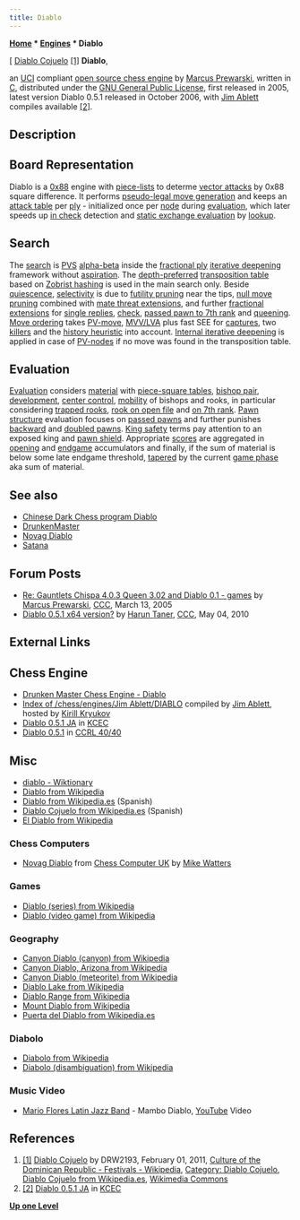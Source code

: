 ```yaml
---
title: Diablo
---
```

**[Home](Home "Home") * [Engines](Engines "Engines") * Diablo**

\[ [Diablo Cojuelo](https://en.wikipedia.org/wiki/Dominican_Carnival_%28Dominican_Republic%29#Characters) <a id="cite-note-1" href="#cite-ref-1">[1]</a>
**Diablo**,

an [UCI](UCI "UCI") compliant [open source chess engine](Category:Open_Source "Category:Open Source") by [Marcus Prewarski](Marcus_Prewarski "Marcus Prewarski"), written in [C](C "C"),
distributed under the [GNU General Public License](Free_Software_Foundation#GPL "Free Software Foundation"), first released in 2005, latest version Diablo 0.5.1 released in October 2006, with [Jim Ablett](Jim_Ablett "Jim Ablett") compiles available <a id="cite-note-2" href="#cite-ref-2">[2]</a>.

## Description

## Board Representation

Diablo is a [0x88](0x88 "0x88") engine with [piece-lists](Piece-Lists "Piece-Lists") to determe [vector attacks](Vector_Attacks "Vector Attacks") by 0x88 square difference.
It performs [pseudo-legal move generation](Move_Generation#PseudoLegal "Move Generation") and keeps an [attack table](Attack_and_Defend_Maps "Attack and Defend Maps") per [ply](Ply "Ply") - initialized once per [node](Node "Node") during [evaluation](Evaluation "Evaluation"), which later speeds up [in check](Check "Check") detection and [static exchange evaluation](Static_Exchange_Evaluation "Static Exchange Evaluation") by [lookup](Attack_and_Defend_Maps#EDsLookup "Attack and Defend Maps").

## Search

The [search](Search "Search") is [PVS](Principal_Variation_Search "Principal Variation Search") [alpha-beta](Alpha-Beta "Alpha-Beta") inside the [fractional ply](Depth#FractionalPlies "Depth") [iterative deepening](Iterative_Deepening "Iterative Deepening") framework without [aspiration](Aspiration_Windows "Aspiration Windows").
The [depth-preferred](Transposition_Table#ReplacementStrategies "Transposition Table") [transposition table](Transposition_Table "Transposition Table") based on [Zobrist hashing](Zobrist_Hashing "Zobrist Hashing") is used in the main search only. Beside [quiescence](Quiescence_Search "Quiescence Search"), [selectivity](Selectivity "Selectivity") is due to [futility pruning](Futility_Pruning "Futility Pruning") near the tips, [null move pruning](Null_Move_Pruning "Null Move Pruning") combined with [mate threat extensions](Mate_Threat_Extensions "Mate Threat Extensions"), and further [fractional extensions](Extensions#FractionalExtensions "Extensions") for [single replies](One_Reply_Extensions "One Reply Extensions"), [check](Check_Extensions "Check Extensions"), [passed pawn to 7th rank](Passed_Pawn_Extensions "Passed Pawn Extensions") and [queening](Promotions "Promotions"). [Move ordering](Move_Ordering "Move Ordering") takes [PV-move](PV-Move "PV-Move"), [MVV/LVA](MVV-LVA "MVV-LVA") plus fast SEE for [captures](Captures "Captures"), two [killers](Killer_Move "Killer Move") and the [history heuristic](History_Heuristic "History Heuristic") into account. [Internal iterative deepening](Internal_Iterative_Deepening "Internal Iterative Deepening") is applied in case of [PV-nodes](Node_Types#pv-node "Node Types") if no move was found in the transposition table.

## Evaluation

[Evaluation](Evaluation "Evaluation") considers [material](Material "Material") with [piece-square tables](Piece-Square_Tables "Piece-Square Tables"), [bishop pair](Bishop_Pair "Bishop Pair"), [development](Development "Development"), [center control](Center_Control "Center Control"), [mobility](Mobility "Mobility") of bishops and rooks, in particular considering [trapped rooks](Trapped_Pieces "Trapped Pieces"), [rook on open file](Rook_on_Open_File "Rook on Open File") and [on 7th rank](index.php?title=Rook_On_Seventh&action=edit&redlink=1 "Rook On Seventh (page does not exist)"). [Pawn structure](Pawn_Structure "Pawn Structure") evaluation focuses on [passed pawns](Passed_Pawn "Passed Pawn") and further punishes [backward](Backward_Pawn "Backward Pawn") and [doubled pawns](Doubled_Pawn "Doubled Pawn").
[King safety](King_Safety "King Safety") terms pay attention to an exposed king and [pawn shield](King_Safety#PawnShield "King Safety"). Appropriate [scores](Score "Score") are aggregated in [opening](Opening "Opening") and [endgame](Endgame "Endgame") accumulators and finally, if the sum of material is below some late endgame threshold, [tapered](Tapered_Eval "Tapered Eval") by the current [game phase](Game_Phases "Game Phases") aka sum of material.

## See also

- [Chinese Dark Chess program Diablo](Chinese_Dark_Chess "Chinese Dark Chess")
- [DrunkenMaster](DrunkenMaster "DrunkenMaster")
- [Novag Diablo](index.php?title=Novag_Diablo&action=edit&redlink=1 "Novag Diablo (page does not exist)")
- [Satana](Satana "Satana")

## Forum Posts

- [Re: Gauntlets Chispa 4.0.3 Queen 3.02 and Diablo 0.1 - games](https://www.stmintz.com/ccc/index.php?id=417516) by [Marcus Prewarski](Marcus_Prewarski "Marcus Prewarski"), [CCC](CCC "CCC"), March 13, 2005
- [Diablo 0.5.1 x64 version?](http://www.talkchess.com/forum/viewtopic.php?t=34138) by [Harun Taner](Harun_Taner "Harun Taner"), [CCC](CCC "CCC"), May 04, 2010

## External Links

## Chess Engine

- [Drunken Master Chess Engine - Diablo](http://www.geocities.ws/prewarski/)
- [Index of /chess/engines/Jim Ablett/DIABLO](http://kirr.homeunix.org/chess/engines/Jim%20Ablett/DIABLO/) compiled by [Jim Ablett](Jim_Ablett "Jim Ablett"), hosted by [Kirill Kryukov](Kirill_Kryukov "Kirill Kryukov")
- [Diablo 0.5.1 JA](http://kirill-kryukov.com/chess/kcec/cgi/engine_details.cgi?print=Details&each_game=1&eng=Diablo%200.5.1%20JA) in [KCEC](KCEC "KCEC")
- [Diablo 0.5.1](http://www.computerchess.org.uk/ccrl/4040/cgi/engine_details.cgi?print=Details&eng=Diablo%200.5.1) in [CCRL 40/40](CCRL "CCRL")

## Misc

- [diablo - Wiktionary](https://en.wiktionary.org/wiki/diablo)
- [Diablo from Wikipedia](https://en.wikipedia.org/wiki/Diablo)
- [Diablo from Wikipedia.es](https://es.wikipedia.org/wiki/Diablo) (Spanish)
- [Diablo Cojuelo from Wikipedia.es](https://es.wikipedia.org/wiki/Diablo_Cojuelo) (Spanish)
- [El Diablo from Wikipedia](https://en.wikipedia.org/wiki/El_Diablo)

### Chess Computers

- [Novag Diablo](http://www.chesscomputeruk.com/html/novag_diablo.html) from [Chess Computer UK](http://www.chesscomputeruk.com/index.html) by [Mike Watters](Mike_Watters "Mike Watters")

### Games

- [Diablo (series) from Wikipedia](https://en.wikipedia.org/wiki/Diablo_%28series%29)
- [Diablo (video game) from Wikipedia](https://en.wikipedia.org/wiki/Diablo_%28video_game%29)

### Geography

- [Canyon Diablo (canyon) from Wikipedia](https://en.wikipedia.org/wiki/Canyon_Diablo_%28canyon%29)
- [Canyon Diablo, Arizona from Wikipedia](https://en.wikipedia.org/wiki/Canyon_Diablo,_Arizona)
- [Canyon Diablo (meteorite) from Wikipedia](https://en.wikipedia.org/wiki/Canyon_Diablo_%28meteorite%29)
- [Diablo Lake from Wikipedia](https://en.wikipedia.org/wiki/Diablo_Lake)
- [Diablo Range from Wikipedia](https://en.wikipedia.org/wiki/Diablo_Range)
- [Mount Diablo from Wikipedia](https://en.wikipedia.org/wiki/Mount_Diablo)
- [Puerta del Diablo from Wikipedia.es](http://es.wikipedia.org/wiki/Puerta_del_Diablo)

### Diabolo

- [Diabolo from Wikipedia](https://en.wikipedia.org/wiki/Diabolo)
- [Diabolo (disambiguation) from Wikipedia](https://en.wikipedia.org/wiki/Diabolo_%28disambiguation%29)

### Music Video

- [Mario Flores Latin Jazz Band](http://mariofloreslatinmusic.com/aboutus.html) - Mambo Diablo, [YouTube](https://en.wikipedia.org/wiki/YouTube) Video

## References

1. <a id="cite-ref-1" href="#cite-note-1">[1]</a> [Diablo Cojuelo](https://commons.wikimedia.org/wiki/File:Cojuelo03.JPG) by DRW2193, February 01, 2011, [Culture of the Dominican Republic - Festivals - Wikipedia](https://en.wikipedia.org/wiki/Culture_of_the_Dominican_Republic#Festivals), [Category: Diablo Cojuelo](http://commons.wikimedia.org/wiki/Category:Diablo_Cojuelo), [Diablo Cojuelo from Wikipedia.es](https://es.wikipedia.org/wiki/Diablo_Cojuelo), [Wikimedia Commons](https://en.wikipedia.org/wiki/Wikimedia_Commons)
1. <a id="cite-ref-2" href="#cite-note-2">[2]</a> [Diablo 0.5.1 JA](http://kirill-kryukov.com/chess/kcec/cgi/engine_details.cgi?print=Details&each_game=1&eng=Diablo%200.5.1%20JA) in [KCEC](KCEC "KCEC")

**[Up one Level](Engines "Engines")**

